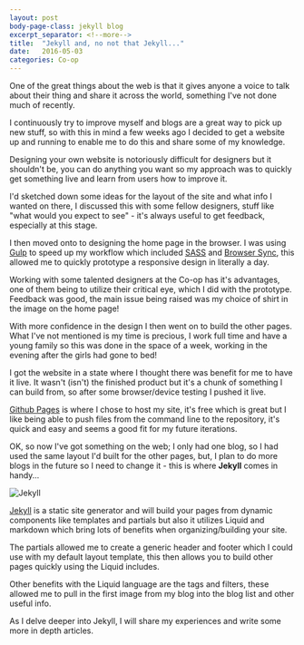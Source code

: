 ```yaml
---
layout: post
body-page-class: jekyll blog
excerpt_separator: <!--more-->
title:  "Jekyll and, no not that Jekyll..."
date:   2016-05-03
categories: Co-op
---
```


<p>One of the great things about the web is that it gives anyone a voice to talk about their thing and share it across the world, something I've not done much of recently.</p>
<!--more-->

I continuously try to improve myself and blogs are a great way to pick up new stuff, so with this in mind a few weeks ago I decided to get a website up and running to enable me to do this and share some of my knowledge.

Designing your own website is notoriously difficult for designers but it shouldn't be, you can do anything you want so my approach was to quickly get something live and learn from users how to improve it.

I'd sketched down some ideas for the layout of the site and what info I wanted on there, I discussed this with some fellow designers, stuff like "what would you expect to see" - it's always useful to get feedback, especially at this stage.

I then moved onto to designing the home page in the browser.  I was using <a href="http://gulpjs.com/" target="_blank">Gulp</a> to speed up my workflow which included <a href="https://www.npmjs.com/package/gulp-sass" target="_blank">SASS</a> and <a href="https://www.browsersync.io/" target="_blank">Browser Sync</a>, this allowed me to quickly prototype a responsive design in literally a day.

Working with some talented designers at the Co-op has it's advantages, one of them being to utilize their critical eye, which I did with the prototype.  Feedback was good, the main issue being raised was my choice of shirt in the image on the home page!

With more confidence in the design I then went on to build the other pages.  What I've not mentioned is my time is precious, I work full time and have a young family so this was done in the space of a week, working in the evening after the girls had gone to bed!

I got the website in a state where I thought there was benefit for me to have it live.  It wasn't (isn't) the finished product but it's a chunk of something I can build from, so after some browser/device testing I pushed it live.

<a href="https://pages.github.com/" target="_blank">Github Pages</a> is where I chose to host my site, it's free which is great but I like being able to push files from the command line to the repository, it's quick and easy and seems a good fit for my future iterations.

OK, so now I've got something on the web; I only had one blog, so I had used the same layout I'd built for the other pages, but, I plan to do more blogs in the future so I need to change it - this is where <strong>Jekyll</strong> comes in handy...

<img src="http://s3-eu-west-1.amazonaws.com/eskimo/jekyll.jpg" alt="Jekyll" />

<a href="https://jekyllrb.com/" target="_blank">Jekyll</a> is a static site generator and will build your pages from dynamic components like templates and partials but also it utilizes Liquid and markdown which bring lots of benefits when organizing/building your site.

The partials allowed me to create a generic header and footer which I could use with my default layout template, this then allows you to build other pages quickly using the Liquid includes.

Other benefits with the Liquid language are the tags and filters, these allowed me to pull in the first image from my blog into the blog list and other useful info.

As I delve deeper into Jekyll, I will share my experiences and write some more in depth articles.
